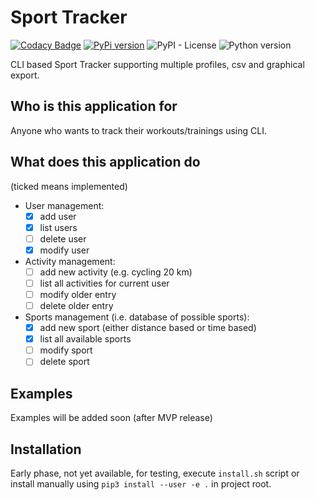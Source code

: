 # Sport Tracker

[![Codacy Badge](https://api.codacy.com/project/badge/Grade/9eb24f3d39c64e049d5aefbc98dd6f13)](https://app.codacy.com/app/miskopo/sport-tracker?utm_source=github.com&utm_medium=referral&utm_content=cathelyn/sport-tracker&utm_campaign=Badge_Grade_Dashboard)
[![PyPi version](https://img.shields.io/pypi/v/sport-tracker)](https://pypi.org/project/sport-tracker/)
![PyPI - License](https://img.shields.io/pypi/l/sport-tracker)
![Python version](https://img.shields.io/badge/python-3.7-blue)

CLI based Sport Tracker supporting multiple profiles, csv and graphical export.

## Who is this application for
Anyone who wants to track their workouts/trainings using CLI.

## What does this application do
(ticked means implemented)
- User management:
    - [x] add user
    - [x] list users
    - [ ] delete user
    - [x] modify user
- Activity management:
    - [ ] add new activity (e.g. cycling 20 km)
    - [ ] list all activities for current user
    - [ ] modify older entry
    - [ ] delete older entry
- Sports management (i.e. database of possible sports):
    - [x] add new sport (either distance based or time based)
    - [x] list all available sports
    - [ ] modify sport
    - [ ] delete sport
    
 ## Examples
 Examples will be added soon (after MVP release)
 
 ## Installation
Early phase, not yet available, for testing, execute `install.sh` script or 
install manually using `pip3 install --user -e .` in project root.
